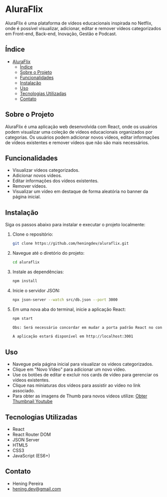 # AluraFlix

AluraFlix é uma plataforma de vídeos educacionais inspirada no Netflix, onde é possível visualizar, adicionar, editar e remover vídeos categorizados em Front-end, Back-end, Inovação, Gestão e Podcast.

## Índice

- [AluraFlix](#aluraflix)
  - [Índice](#índice)
  - [Sobre o Projeto](#sobre-o-projeto)
  - [Funcionalidades](#funcionalidades)
  - [Instalação](#instalação)
  - [Uso](#uso)
  - [Tecnologias Utilizadas](#tecnologias-utilizadas)
  - [Contato](#contato)

## Sobre o Projeto

AluraFlix é uma aplicação web desenvolvida com React, onde os usuários podem visualizar uma coleção de vídeos educacionais organizados por categorias. Os usuários podem adicionar novos vídeos, editar informações de vídeos existentes e remover vídeos que não são mais necessários.

## Funcionalidades

- Visualizar vídeos categorizados.
- Adicionar novos vídeos.
- Editar informações dos vídeos existentes.
- Remover vídeos.
- Visualizar um vídeo em destaque de forma aleatória no banner da página inicial.

## Instalação

Siga os passos abaixo para instalar e executar o projeto localmente:

1. Clone o repositório:

   ```sh
   git clone https://github.com/heningdev/aluraflix.git

2. Navegue até o diretório do projeto:

   ```sh
   cd aluraflix

3. Instale as dependências:

   ```sh
   npm install
   
4. Inicie o servidor JSON:

   ```sh
   npx json-server --watch src/db.json --port 3000

5. Em uma nova aba do terminal, inicie a aplicação React:

   ```sh
   npm start

   Obs: Será necessário concordar em mudar a porta padrão React no console

   A aplicação estará disponível em http://localhost:3001

## Uso

- Navegue pela página inicial para visualizar os vídeos categorizados.
- Clique em "Novo Vídeo" para adicionar um novo vídeo.
- Use os botões de editar e excluir nos cards de vídeo para gerenciar os vídeos existentes.
- Clique nas miniaturas dos vídeos para assistir ao vídeo no link associado.
- Para obter as imagens de Thumb para novos videos utilize: [Obter Thumbnail  Youtube](https://www.get-youtube-thumbnail.com/)

## Tecnologias Utilizadas

- React
- React Router DOM
- JSON Server
- HTML5
- CSS3
- JavaScript (ES6+)

## Contato

- Hening Pereira
- hening.dev@gmail.com